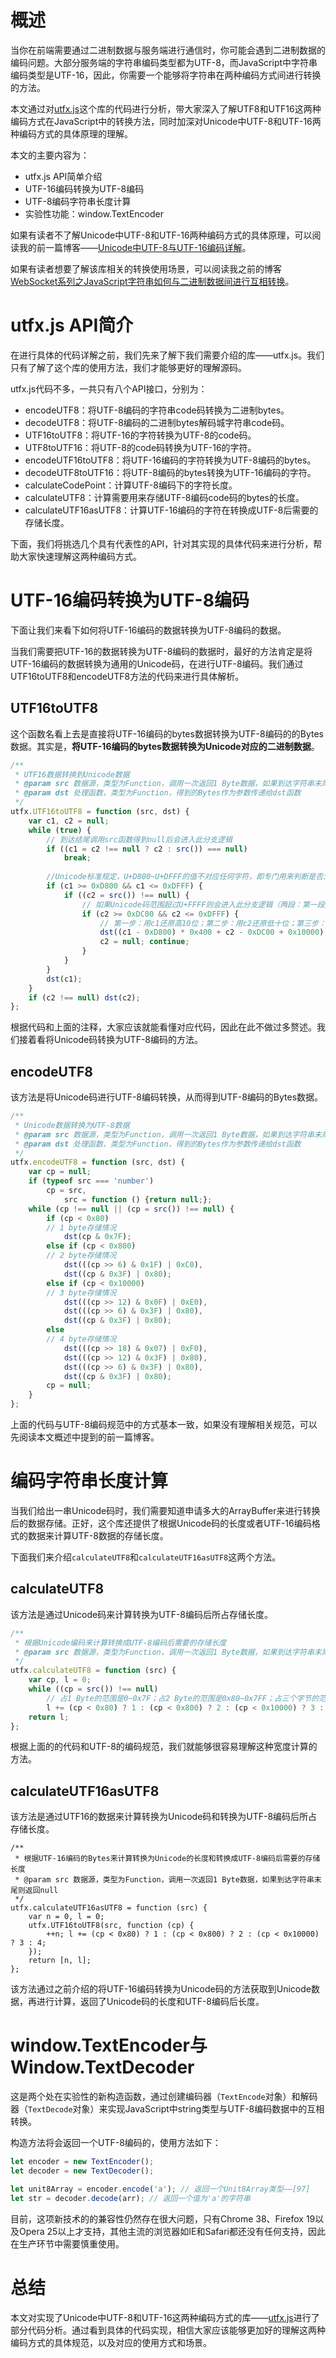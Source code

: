 # 概述

当你在前端需要通过二进制数据与服务端进行通信时，你可能会遇到二进制数据的编码问题。大部分服务端的字符串编码类型都为UTF-8，而JavaScript中字符串编码类型是UTF-16，因此，你需要一个能够将字符串在两种编码方式间进行转换的方法。

本文通过对[utfx.js](https://github.com/dcodeIO/utfx)这个库的代码进行分析，带大家深入了解UTF8和UTF16这两种编码方式在JavaScript中的转换方法，同时加深对Unicode中UTF-8和UTF-16两种编码方式的具体原理的理解。

本文的主要内容为：

- utfx.js API简单介绍
- UTF-16编码转换为UTF-8编码
- UTF-8编码字符串长度计算
- 实验性功能：window.TextEncoder

如果有读者不了解Unicode中UTF-8和UTF-16两种编码方式的具体原理，可以阅读我的前一篇博客——[Unicode中UTF-8与UTF-16编码详解](https://juejin.im/post/5ace27c96fb9a028dc416195)。

如果有读者想要了解该库相关的转换使用场景，可以阅读我之前的博客[WebSocket系列之JavaScript字符串如何与二进制数据间进行互相转换](https://juejin.im/post/5abdc38ef265da2375070008)。

# utfx.js API简介

在进行具体的代码详解之前，我们先来了解下我们需要介绍的库——utfx.js。我们只有了解了这个库的使用方法，我们才能够更好的理解源码。

utfx.js代码不多，一共只有八个API接口，分别为：

- encodeUTF8：将UTF-8编码的字符串code码转换为二进制bytes。
- decodeUTF8：将UTF-8编码的二进制bytes解码城字符串code码。
- UTF16toUTF8：将UTF-16的字符转换为UTF-8的code码。
- UTF8toUTF16：将UTF-8的code码转换为UTF-16的字符。
- encodeUTF16toUTF8：将UTF-16编码的字符转换为UTF-8编码的bytes。
- decodeUTF8toUTF16：将UTF-8编码的bytes转换为UTF-16编码的字符。
- calculateCodePoint：计算UTF-8编码下的字符长度。
- calculateUTF8：计算需要用来存储UTF-8编码code码的bytes的长度。
- calculateUTF16asUTF8：计算UTF-16编码的字符在转换成UTF-8后需要的存储长度。

下面，我们将挑选几个具有代表性的API，针对其实现的具体代码来进行分析，帮助大家快速理解这两种编码方式。

# UTF-16编码转换为UTF-8编码

下面让我们来看下如何将UTF-16编码的数据转换为UTF-8编码的数据。

当我们需要把UTF-16的数据转换为UTF-8编码的数据时，最好的方法肯定是将UTF-16编码的数据转换为通用的Unicode码，在进行UTF-8编码。我们通过UTF16toUTF8和encodeUTF8方法的代码来进行具体解析。

## UTF16toUTF8

这个函数名看上去是直接将UTF-16编码的bytes数据转换为UTF-8编码的的Bytes数据。其实是，**将UTF-16编码的bytes数据转换为Unicode对应的二进制数据**。

```javascript
/**
 * UTF16数据转换到Unicode数据
 * @param src 数据源，类型为Function，调用一次返回1 Byte数据，如果到达字符串末尾则返回null
 * @param dst 处理函数，类型为Function，得到的Bytes作为参数传递给dst函数
 */
utfx.UTF16toUTF8 = function (src, dst) {
    var c1, c2 = null;
    while (true) {
        // 到达结尾调用src函数得到null后会进入此分支逻辑
        if ((c1 = c2 !== null ? c2 : src()) === null)
            break;
        
        //Unicode标准规定，U+D800~U+DFFF的值不对应任何字符，即专门用来判断是否为高位代理
        if (c1 >= 0xD800 && c1 <= 0xDFFF) {
            if ((c2 = src()) !== null) {
                // 如果Unicode码范围超过U+FFFF则会进入此分支逻辑（两段：第一段大于U+D800，第二段大于U+DC00）
                if (c2 >= 0xDC00 && c2 <= 0xDFFF) {
                    // 第一步：用c1还原高10位；第二步：用c2还原低十位；第三步：加上减去的0x10000
                    dst((c1 - 0xD800) * 0x400 + c2 - 0xDC00 + 0x10000);
                    c2 = null; continue;
                }
            }
        }
        dst(c1);
    }
    if (c2 !== null) dst(c2);
};
```

根据代码和上面的注释，大家应该就能看懂对应代码，因此在此不做过多赘述。我们接着看将Unicode码转换为UTF-8编码的方法。

## encodeUTF8

该方法是将Unicode码进行UTF-8编码转换，从而得到UTF-8编码的Bytes数据。

```javascript
/**
 * Unicode数据转换为UTF-8数据
 * @param src 数据源，类型为Function，调用一次返回1 Byte数据，如果到达字符串末尾则返回null
 * @param dst 处理函数，类型为Function，得到的Bytes作为参数传递给dst函数
 */
utfx.encodeUTF8 = function (src, dst) {
    var cp = null;
    if (typeof src === 'number')
        cp = src,
            src = function () {return null;};
    while (cp !== null || (cp = src()) !== null) {
        if (cp < 0x80)
        // 1 byte存储情况
            dst(cp & 0x7F);
        else if (cp < 0x800)
        // 2 byte存储情况
            dst(((cp >> 6) & 0x1F) | 0xC0),
            dst((cp & 0x3F) | 0x80);
        else if (cp < 0x10000)
        // 3 byte存储情况
            dst(((cp >> 12) & 0x0F) | 0xE0),
            dst(((cp >> 6) & 0x3F) | 0x80),
            dst((cp & 0x3F) | 0x80);
        else
        // 4 byte存储情况
            dst(((cp >> 18) & 0x07) | 0xF0),
            dst(((cp >> 12) & 0x3F) | 0x80),
            dst(((cp >> 6) & 0x3F) | 0x80),
            dst((cp & 0x3F) | 0x80);
        cp = null;
    }
};
```

上面的代码与UTF-8编码规范中的方式基本一致，如果没有理解相关规范，可以先阅读本文概述中提到的前一篇博客。

# 编码字符串长度计算

当我们给出一串Unicode码时，我们需要知道申请多大的ArrayBuffer来进行转换后的数据存储。正好，这个库还提供了根据Unicode码的长度或者UTF-16编码格式的数据来计算UTF-8数据的存储长度。

下面我们来介绍`calculateUTF8`和`calculateUTF16asUTF8`这两个方法。

## calculateUTF8

该方法是通过Unicode码来计算转换为UTF-8编码后所占存储长度。

```javascript
/**
 * 根据Unicode编码来计算转换成UTF-8编码后需要的存储长度
 * @param src 数据源，类型为Function，调用一次返回1 Byte数据，如果到达字符串末尾则返回null
 */
utfx.calculateUTF8 = function (src) {
    var cp, l = 0;
    while ((cp = src()) !== null)
        // 占1 Byte的范围是0~0x7F；占2 Byte的范围是0x80~0x7FF；占三个字节的范围是0x800~0xFFFF；占4个字节的范围为：0x10000~0x10FFFF
        l += (cp < 0x80) ? 1 : (cp < 0x800) ? 2 : (cp < 0x10000) ? 3 : 4;
    return l;
};
```

根据上面的的代码和UTF-8的编码规范，我们就能够很容易理解这种宽度计算的方法。

## calculateUTF16asUTF8

该方法是通过UTF16的数据来计算转换为Unicode码和转换为UTF-8编码后所占存储长度。

```javacript
/**
 * 根据UTF-16编码的Bytes来计算转换为Unicode的长度和转换成UTF-8编码后需要的存储长度
 * @param src 数据源，类型为Function，调用一次返回1 Byte数据，如果到达字符串末尾则返回null
 */
utfx.calculateUTF16asUTF8 = function (src) {
    var n = 0, l = 0;
    utfx.UTF16toUTF8(src, function (cp) {
        ++n; l += (cp < 0x80) ? 1 : (cp < 0x800) ? 2 : (cp < 0x10000) ? 3 : 4;
    });
    return [n, l];
};
```

该方法通过之前介绍的将UTF-16编码转换为Unicode码的方法获取到Unicode数据，再进行计算，返回了Unicode码的长度和UTF-8编码后长度。

# window.TextEncoder与Window.TextDecoder

这是两个处在实验性的新构造函数，通过创建编码器（`TextEncode`对象）和解码器（`TextDecode`对象）来实现JavaScript中string类型与UTF-8编码数据中的互相转换。

构造方法将会返回一个UTF-8编码的，使用方法如下：

```javascript
let encoder = new TextEncoder();
let decoder = new TextDecoder();

let unit8Array = encoder.encode('a'); // 返回一个Unit8Array类型——[97]
let str = decoder.decode(arr); // 返回一个值为'a'的字符串
```

目前，这项新技术的的兼容性仍然存在很大问题，只有Chrome 38、Firefox 19以及Opera 25以上才支持，其他主流的浏览器如IE和Safari都还没有任何支持，因此在生产环节中需要慎重使用。

# 总结

本文对实现了Unicode中UTF-8和UTF-16这两种编码方式的库——[utfx.js](https://github.com/dcodeIO/utfx)进行了部分代码分析。通过看到具体的代码实现，相信大家应该能够更加好的理解这两种编码方式的具体规范，以及对应的使用方式和场景。



